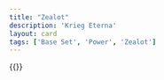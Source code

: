 ```yaml
---
title: "Zealot"
description: 'Krieg Eterna'
layout: card
tags: ['Base Set', 'Power', 'Zealot']
---
```

{{<card-detail-page title="Zealot" artwork="The Defenestration by Václav Brožík (1890)" />}}